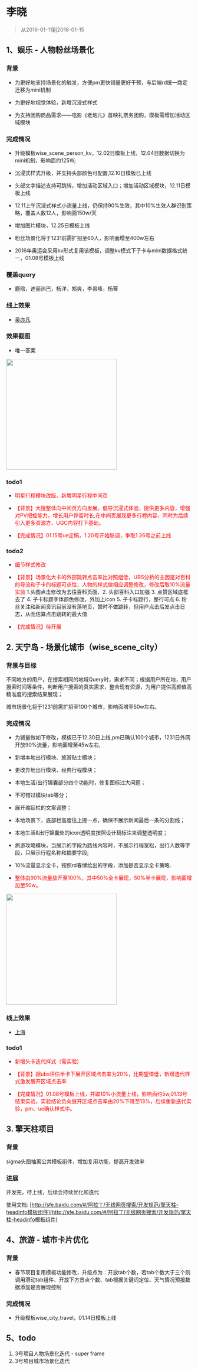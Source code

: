 # 李晓

> 从2016-01-11到2016-01-15

## 1、娱乐 - 人物粉丝场景化

### 背景

* 为更好地支持场景化的触发，方便pm更快铺量更好干预，与后端rd统一商定迁移为mini机制

* 为更好地视觉体验，新增沉浸式样式

* 为支持团购商品需求——电影《老炮儿》首映礼票务团购，模板需增加活动区域模块

### 完成情况

* 升级模板wise_scene_person_kv，12.02日模板上线，12.04日数据切换为mini机制，影响面约125W;

* 沉浸式样式升级，并支持头部颜色可配置,12.10日模板已上线

* 头部文字描述支持可跳转，增加活动区域入口；增加活动区域模块，12.11日模板上线

* 12.11上午沉浸式样式小流量上线，仍保持90%生效，其中10%生效人群识别策略，覆盖人数12人，影响面150w/天

* 增加图片模块，12.25日模板上线

* 粉丝场景化将于1231前需扩招至60人，影响面增至400w左右

* 2016年奥运会采用kv形式复用该模板，调整kv模式下子卡与mini数据格式统一，01.08号模板上线

### 覆盖query

* 鹿晗，迪丽热巴，杨洋，郑爽，李易峰，杨幂

### 线上效果

* [吴亦凡](https://www.baidu.com/ssid=8a3d73746172c3f7d0c773746172fc4b/from=844b/s?word=%E5%90%B4%E4%BA%A6%E5%87%A1&sa=tb&ts=8665908&t_kt=0&ms=1&rsv_pq=6932049557572375983&ss=101&t_it=1&rsv_sug4=3221&inputT=2313&oq=%E7%8E%8B%E6%BA%90)

### 效果截图

* 唯一答案

<img width="300" src="img/lixiao12/01.png">

### todo1

* <span  style="color:red">明星行程模块改版、新增明星行程中间页</span>

* <span  style="color:red">【背景】大搜整体向中间页方向发展，倡导沉浸式体验，提供更多内容，增强对PV把控能力，增长用户停留时长,在中间页展现更多行程内容，同时为后续引入更多资源方、UGC内容打下基础。</span>

* <span  style="color:red">【完成情况】01.15号ue定稿，1.20号开始联调，争取1.26号之前上线</span>

### todo2
* <span  style="color:red">细节样式修改</span>

* <span  style="color:red">【背景】场景化大卡的外部跳转点击率比对照组低，UBS分析的主因是对百科的导流和子卡的标题可点性，人物的样式做相应调整修改，修改后取10%流量实验</span>
1.头图点击修改为去往百科页面，2.  头部百科入口加强 3.  点赞区域底框去了 4.  子卡标题字体颜色修改，外加上icon 5.  子卡标题行，整行可点 6.  粉丝关注和新闻资讯目前没有落地页，暂时不做跳转，但用户点击后发点击日志，从而估算点击跳转的最大值

* <span  style="color:red">【完成情况】待开展</span>

## 2. 天宁岛 - 场景化城市（wise_scene_city）

### 背景与目标
不同地方的用户，在搜索相同的地域Query时，需求不同；根据用户所在地，用户搜索时间等条件，判断用户搜索的真实需求，整合现有资源，为用户提供高颜值高精准度的搜索结果展现；

城市场景化将于1231前需扩招至100个城市，影响面增至50w左右。

### 完成情况

- 为铺量做如下修改，模板已于12.30日上线,pm已确认100个城市，1231日外网开放90%流量，影响面增至45w左右,

- 新增本地出行模块、旅游贴士模块；

- 更改异地出行模块、经典行程模块；

- 本地生活/出行锦囊部分四个功能时，修复图标过大问题；

- 不可错过模块tab等分；

- 展开缩起栏的文案调整；

- 本地场景下，底部栏高度往上提一点，确保不展示新闻最后一条的分割线；

- 本地生活&出行锦囊处的icon透明度按照设计稿标注来调整透明度；

- 旅游攻略模块，当展示的字段为路线内容时，不展示行程宽松，出行人数等字段，只展示行程名称和摘要字段;

- 10%流量显示全卡，按照rd春博给出的字段，添加是否显示全卡策略.

- <span  style="color:red">整体由90%流量放开至100%，其中50%全卡展现，50%半卡展现，影响面增加至50w。</span>

<img src="img/lixiao12/city.png" width=300/>

### 线上效果

* [上海](https://m.baidu.com/s?word=%E4%B8%8A%E6%B5%B7&sid=102122#|ala_scene_h=0_1)

### todo1

* <span  style="color:red">新增头卡迭代样式（需实验）</span>

* <span  style="color:red">【背景】据ubs评估半卡下展开区域点击率为20%，比期望值低，新增迭代样式激发展开区域点击率</span>

* <span  style="color:red">【完成情况】01.08号模板上线，并取10%小流量上线，影响面约5w,01.13号结束实验，实验结论负向展开区域点击率由20%下降至13%，后续重新迭代实验，pm、ue确认样式中。</span>

## 3. 擎天柱项目

### 背景

sigma头图抽离公共模板组件，增加复用功能，提高开发效率

### 进展

开发完，待上线，后续会持续优化和迭代

使用文档: [http://sfe.baidu.com/#/阿拉丁/无线网页搜索/开发规范/擎天柱-headinfo模板组件](http://sfe.baidu.com/#/阿拉丁/无线网页搜索/开发规范/擎天柱-headinfo模板组件)

## 4、旅游 - 城市卡片优化

### 背景

* 春节项目复用模板功能修改，升级点为：开放tab个数，若tab个数大于三个则调用滑动tab组件、开放下方景点个数、tab根据关键词定位、天气情况预报数据添加是否展现控制

### 完成情况

* 升级模板wise_city_travel，01.14日模板上线

## 5、todo

1. 3号项目人物场景化迭代 - super frame
1. 3号项目城市场景化迭代

